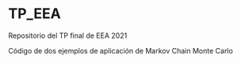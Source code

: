 # TP_EEA
Repositorio del TP final de EEA 2021

Código de dos ejemplos de aplicación de Markov Chain Monte Carlo
